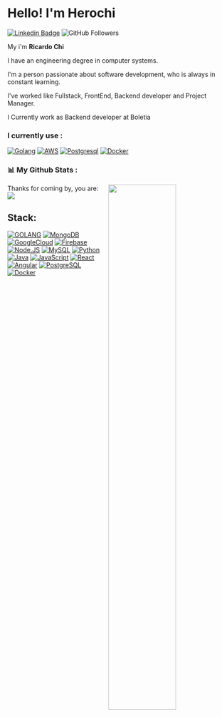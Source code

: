 # Hello! I'm Herochi
[![Linkedin Badge](https://img.shields.io/badge/-ricardochi-blue?style=flat&logo=Linkedin&logoColor=white&link=https://www.linkedin.com/in/ricardo-emmanuel-chi-flores-b11412211/)](https://www.linkedin.com/in/ricardo-emmanuel-chi-flores-b11412211/)
![GitHub Followers](https://img.shields.io/github/followers/herochi?style=social)

My i'm <b>Ricardo Chi</b>

I have an engineering degree in computer systems.

I'm a person passionate about software development, who is always in constant learning.

I've worked like Fullstack, FrontEnd, Backend developer and Project Manager.

I Currently work as Backend developer at Boletia

<h3>  I currently use : </h3>
<p>
  <a href="https://golang.google.cn/" ><img alt="Golang" src="https://img.shields.io/badge/Golang-007396?style=flat-square&logo=go&logoColor=white" /></a>
  <a href="https://aws.amazon.com/" ><img alt="AWS" src="https://img.shields.io/badge/AWS-232F3E?style=flat&logo=amazonwebservices&logoColor=white" /></a>
  <a href="https://www.postgresql.org/" ><img alt="Postgresql" src="https://img.shields.io/badge/postgresql-4169e1?style=for-the-badge&logo=postgresql&logoColor=white" /></a>
  <a href="https://www.docker.com/" ><img alt="Docker" src="https://img.shields.io/badge/-Docker-1a73e6?style=flat-square&logo=docker&logoColor=white" /></a>
</p>

<h3> 📊 My Github Stats : </h3>

<a href="https://www.kiban.com/">
  <img src="https://user-images.githubusercontent.com/9059670/215300675-9dae9f85-f51f-4ba4-83df-b1712f149846.gif" width="55%" align="right"/>
</a>

Thanks for coming by, you are: ![](https://visitor-badge.glitch.me/badge?page_id=herochi&left_color=purple&right_color=purple)


## Stack:
[![GOLANG](https://img.shields.io/badge/Golang-007396?style=for-the-badge&logo=go&logoColor=white&labelColor=202020)]()
[![MongoDB](https://img.shields.io/badge/MongoDB-47A248?style=for-the-badge&logo=mongodb&logoColor=white&labelColor=101010)]()
[![GoogleCloud](https://img.shields.io/badge/-Google_Cloud_Platform-1a73e8?style=for-the-badge&logo=google-cloud&logoColor=white&labelColor=101010)]()
[![Firebase](https://img.shields.io/badge/Firebase-FFCA28?style=for-the-badge&logo=firebase&logoColor=white&labelColor=101010)]()
[![Node.JS](https://img.shields.io/badge/Node.JS-339933?style=for-the-badge&logo=node.js&logoColor=white&labelColor=101010)]()
[![MySQL](https://img.shields.io/badge/MySQL-4479A1?style=for-the-badge&logo=mysql&logoColor=white&labelColor=101010)]()
[![Python](https://img.shields.io/badge/Python-4479A1?style=for-the-badge&logo=python&logoColor=white&labelColor=101010)]()
[![Java](https://img.shields.io/badge/Java-ED8B00?style=for-the-badge&logo=openjdk&logoColor=white&labelColor=101010)]()
[![JavaScript](https://img.shields.io/badge/JavaScript-F7DF1E?style=for-the-badge&logo=javascript&logoColor=white&labelColor=101010)]()
[![React](https://img.shields.io/badge/React-232F3E?style=for-the-badge&logo=react&logoColor=white&labelColor=202020)]()
[![Angular](https://img.shields.io/badge/Angular-232F3E?style=for-the-badge&logo=angular&logoColor=red&labelColor=202020)]()
[![PostgreSQL](https://img.shields.io/badge/PostgreSQL-232F3E?style=for-the-badge&logo=postgresql&logoColor=red&labelColor=202020)]()
[![Docker](https://img.shields.io/badge/Docker-232F3E?style=for-the-badge&logo=docker&logoColor=blue&labelColor=202020)]()
